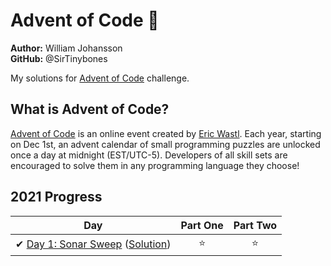 # Advent of Code 🎄

**Author:** William Johansson  
**GitHub:** @SirTinybones

My solutions for [Advent of Code](https://adventofcode.com/) challenge.

## What is Advent of Code?

[Advent of Code](http://adventofcode.com) is an online event created by [Eric Wastl](https://twitter.com/ericwastl). Each year, starting on Dec 1st, an advent calendar of small programming puzzles are unlocked once a day at midnight (EST/UTC-5). Developers of all skill sets are encouraged to solve them in any programming language they choose!

## 2021 Progress

| Day  | Part One | Part Two |
|---|:---:|:---:|
| ✔ [Day 1: Sonar Sweep](https://adventofcode.com/2020/day/1) ([Solution](2021/01))|⭐|⭐|
